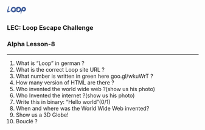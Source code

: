 <img src='loop.png' width='10%'>

### LEC: Loop Escape Challenge
### Alpha Lesson-8
---
 1. What is “Loop” in german ?
 2. What is the correct Loop site URL ? 
 3. What number is written in green here goo.gl/wkuWrT ?
 4. How many version of HTML are there ?
 5. Who invented the world wide web ?(show us his photo)
 6. Who Invented the internet ?(show us his photo)
 7. Write this in binary: “Hello world”(0/1)
 8. When and where was the World Wide Web invented?
 9. Show us a 3D Globe!
10. Bouclé ?